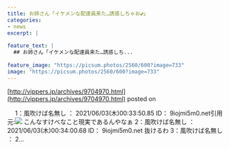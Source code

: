 ```yaml
---
title: お姉さん「イケメンな配達員来た…誘惑しちゃお💕」
categories:
- news
excerpt: |
  
feature_text: |
  ## お姉さん「イケメンな配達員来た…誘惑しち...
  
feature_image: "https://picsum.photos/2560/600?image=733"
image: "https://picsum.photos/2560/600?image=733"
---
```


[http://vippers.jp/archives/9704970.html](http://vippers.jp/archives/9704970.html)
posted on 

<!--more-->

　 1：風吹けば名無し ： 2021/06/03(木)00:33:50.85 ID： 9iojmi5m0.net引用元:![](https://i.imgur.com/rkmrUhe.jpg) こんなすけべなこと現実であるんやなぁ 2：風吹けば名無し ： 2021/06/03(木)00:34:00.68 ID： 9iojmi5m0.net 抜けるわ 3：風吹けば名無し ： 2...
